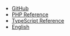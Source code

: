 * [GitHub](https://github.com/kogli/marketplace)
* [PHP Reference](https://kogli.github.io/marketplace/reference_docs/php/)
* [TypeScript Reference](https://kogli.github.io/marketplace/reference_docs/ts/)
* [English](README.md)